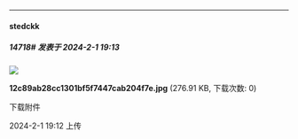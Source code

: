 
*****

####  stedckk  
##### 14718#       发表于 2024-2-1 19:13

<img src="https://img.saraba1st.com/forum/202402/01/191253w2rjhrhuh2hvbo72.jpg" referrerpolicy="no-referrer">

<strong>12c89ab28cc1301bf5f7447cab204f7e.jpg</strong> (276.91 KB, 下载次数: 0)

下载附件

2024-2-1 19:12 上传

